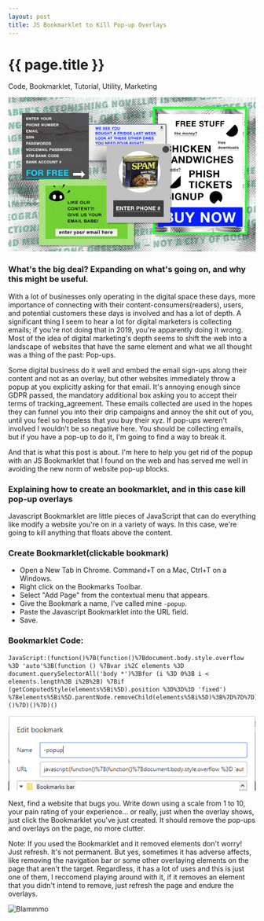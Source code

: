 ```yaml
---
layout: post
title: JS Bookmarklet to Kill Pop-up Overlays
---
```


{{ page.title }}
================
<p class="meta">Code, Bookmarklet, Tutorial, Utility, Marketing</p>

![Pop-up Hero](/images/-popup-hero.jpg "Free, Just enter your bank info!")

### What's the big deal? Expanding on what's going on, and why this might be useful.

With a lot of businesses only operating in the digital space these days, more importance of connecting with their content-consumers(readers), users, and potential customers these days is involved and has a lot of depth. A significant thing I seem to hear a lot for digital marketers is collecting emails; if you're not doing that in 2019, you're apparently doing it wrong. Most of the idea of digital marketing's depth seems to shift the web into a landscape of websites that have the same element and what we all thought was a thing of the past: Pop-ups.

Some digital business do it well and embed the email sign-ups along their content and not as an overlay, but other websites immediately throw a popup at you explicitly asking for that email. It's annoying enough since GDPR passed, the mandatory additional box asking you to accept their terms of tracking_agreement. These emails collected are used in the hopes they can funnel you into their drip campaigns and annoy the shit out of you, until you feel so hopeless that you buy their xyz. If pop-ups weren't involved I wouldn't be so negative here. You should be collecting emails, but if you have a pop-up to do it, I'm going to find a way to break it.

And that is what this post is about. I'm here to help you get rid of the popup with an JS Bookmarklet that I found on the web and has served me well in avoiding the new norm of website pop-up blocks.

### Explaining how to create an bookmarklet, and in this case kill pop-up overlays

Javascript Bookmarklet are little pieces of JavaScript that can do everything like modify a website you're on in a variety of ways. In this case, we're going to kill anything that floats above the content.

### Create Bookmarklet(clickable bookmark)

- Open a New Tab in Chrome. Command+T on a Mac, Ctrl+T on a Windows.
- Right click on the Bookmarks Toolbar.
- Select "Add Page" from the contextual menu that appears.
- Give the Bookmark a name, I've called mine `-popup`.
- Paste the Javascript Bookmarklet into the URL field.
- Save.

### Bookmarklet Code:
```
JavaScript:(function()%7B(function()%7Bdocument.body.style.overflow %3D 'auto'%3B(function () %7Bvar i%2C elements %3D document.querySelectorAll('body *')%3Bfor (i %3D 0%3B i < elements.length%3B i%2B%2B) %7Bif (getComputedStyle(elements%5Bi%5D).position %3D%3D%3D 'fixed') %7Belements%5Bi%5D.parentNode.removeChild(elements%5Bi%5D)%3B%7D%7D%7D)()%7D)()%7D)()
```

![You can also create this by editing a bookmark and add the code like this](/images/-popups.png "Popup Bookmarklet Alt-Creation: You can also create this by editing a bookmark and add the code like this")

Next, find a website that bugs you. Write down using a scale from 1 to 10, your pain rating of your experience... or really, just when the overlay shows, just click the Bookmarklet you've just created. It should remove the pop-ups and overlays on the page, no more clutter.

Note: If you used the Bookmarklet and it removed elements don't worry! Just refresh. It's not permanent. But yes, sometimes it has adverse affects, like removing the navigation bar or some other overlaying elements on the page that aren't the target. Regardless, it has a lot of uses and this is just one of them, I reccomend playing around with it, if it removes an element that you didn't intend to remove, just refresh the page and endure the overlays.

![Blammmo](/images/blam.gif "
Pop-ups get Blammarklet'd")
